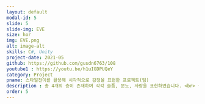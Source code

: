 ```yaml
---
layout: default
modal-id: 5
slide: 5
slide-img: EVE
size: hor
img: EVE.png
alt: image-alt
skills: C#, Unity
project-date: 2021-05
github: https://github.com/gusdn6763/108
youtube1 : https://youtu.be/h1uIGDPUQeY
category: Project
pname: 스타일전이를 활용해 시각적으로 감정을 표현한 프로젝트(팀)
description : 총 4개의 층이 존재하며 각각 슬픔, 분노, 사랑을 표현하였습니다. <br> 층별로 팀원끼리 개인작업을 하였으며 전체적인 조율을 맡았습니다. 
order: 5
---
```

